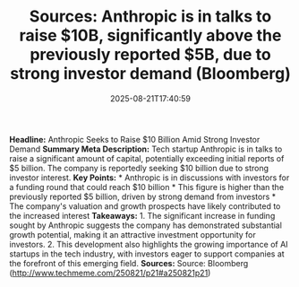 ﻿---
title: "Sources: Anthropic is in talks to raise $10B, significantly above the previously reported $5B, due to strong investor demand (Bloomberg)"
date: "2025-08-21T17:40:59"
category: "Markets"
summary: ""
slug: "sources anthropic is in talks to raise 10b significantly abo"
source_urls:
  - "http://www.techmeme.com/250821/p21#a250821p21"
seo:
  title: "Sources: Anthropic is in talks to raise $10B, significantly above the previously reported $5B, due to strong investor demand (Bloomberg) | Hash n Hedge"
  description: ""
  keywords: ["news", "markets", "brief"]
---
**Headline:** Anthropic Seeks to Raise $10 Billion Amid Strong Investor Demand  **Summary Meta Description:** Tech startup Anthropic is in talks to raise a significant amount of capital, potentially exceeding initial reports of $5 billion. The company is reportedly seeking $10 billion due to strong investor interest.  **Key Points:**  * Anthropic is in discussions with investors for a funding round that could reach $10 billion * This figure is higher than the previously reported $5 billion, driven by strong demand from investors * The company's valuation and growth prospects have likely contributed to the increased interest  **Takeaways:**  1. The significant increase in funding sought by Anthropic suggests the company has demonstrated substantial growth potential, making it an attractive investment opportunity for investors. 2. This development also highlights the growing importance of AI startups in the tech industry, with investors eager to support companies at the forefront of this emerging field.  **Sources:**  Source: Bloomberg (http://www.techmeme.com/250821/p21#a250821p21) 
